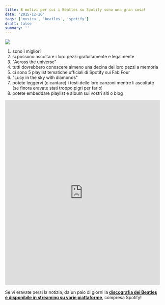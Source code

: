```yaml
---
title: 8 motivi per cui i Beatles su Spotify sono una gran cosa!
date: '2015-12-26'
tags: ['musica', 'beatles', 'spotify']
draft: false
summary: ''
---
```


![](https://i.ytimg.com/vi/B6H2mVK1M20/maxresdefault.jpg)

1. sono i migliori
2. si possono ascoltare i loro pezzi gratuitamente e legalmente
3. "Across the universe"
4. tutti dovrebbero conoscere almeno una decina dei loro pezzi a memoria
5. ci sono 5 playlist tematiche ufficiali di Spotify sui Fab Four
6. "Lucy in the sky with diamonds"
7. potete leggervi (o cantare) i testi delle loro canzoni mentre li ascoltate (se finora eravate stati troppo pigri per farlo)
8. potete embeddare playlist e album sui vostri siti o blog

<iframe src="https://embed.spotify.com/?uri=spotify%3Aalbum%3A5ju5Ouzan3QwXqQt1Tihbh" width="100%" height="600" frameBorder="0" allowTransparency="true"></iframe>

Se vi eravate persi la notizia, da un paio di giorni la **[discografia dei Beatles è disponibile in streaming su varie piattaforme](http://www.huffingtonpost.it/2015/12/24/beatles-in-streaming-su-spotify_n_8874034.html)**, compresa Spotify!
